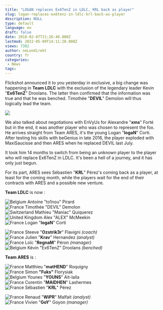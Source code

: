 ```yaml
---
title: "LOGAN replaces Ex6TenZ in LDLC, KRL back as player"
slug: logan-replaces-ex6tenz-in-ldlc-krl-back-as-player
description: NULL
type: default
language: en
draft: false
date: 2018-02-07T21:26:40.000Z
lastmod: 2022-05-09T14:11:28.000Z
views: 7382
author: neLendirekt
country: fr
categories:
 - News
tags:
---
```

Flickshot announced it to you yesterday in exclusive, a big change was happening in **Team LDLC** with the exclusion of the legendary leader Kevin "**Ex6TenZ**" Droolans. The latter then confirmed that the information was true and that he was benched. Timothée "**DEVIL**" Demolon will thus logically lead the team.

![](https://flickshot-ue.s3.eu-west-2.amazonaws.com/flickshot/picture/5a1f5667af8e8/pic.jpg)

We also talked about negotiations with EnVyUs for Alexandre "**xms**" Forté but in the end, it was another player who was chosen to represent the fox. He arrives straight from Team ARES, it's the young Logan "**logaN**" Corti. After testing his skills with beGenius in late 2016, the player exploded with MaxiSaucisse and then ARES when he replaced DEVIL last July.

It took him 14 months to switch from being an unknown player to the player who will replace Ex6TenZ in LDLC. It's been a hell of a journey, and it has only just begun. 

For its part, ARES sees Sébastien "**KRL**" Pérez's coming back as a player, at least for the coming month, while the players wait for the end of their contracts with ARES and a possible new venture. 

**Team LDLC** is now :

![Belgium](/images/countries/be.svg)⁠ Antoine "to1nou" Pirard⁠  
![France](/images/countries/fr.svg)⁠ Timothée "DEVIL" Demolon⁠  
![Switzerland](/images/countries/ch.svg)⁠ Mathieu "Maniac" Quiquerez⁠  
![United Kingdom](/images/countries/gb.svg)⁠ Alex "ALEX" McMeekin⁠  
![France](/images/countries/fr.svg)⁠ Logan "**logaN**" Corti

![France](/images/countries/fr.svg)⁠ Steeve "**Ozstrik3r**" Flavigni _(coach)_  
![France](/images/countries/fr.svg)⁠ Julien "**Krav**" Hernandez _(analyst)_  
![France](/images/countries/fr.svg)⁠ Loïc "**RegnaM**" Péron _(manager)_  
![Belgium](/images/countries/be.svg)⁠ Kévin "Ex6TenZ" Droolans⁠ _(benched)_

**Team ARES** is :

![France](/images/countries/fr.svg)⁠ Matthieu "**matHEND**" Roquigny  
![France](/images/countries/fr.svg)⁠ Simon **"Fuks"** Florysiak  
![Belgium](/images/countries/be.svg)⁠ Younes "**YOUNS**" Ait-lalla  
![France](/images/countries/fr.svg)⁠ Corentin "**MAIDHEN**" Lashermes  
![France](/images/countries/fr.svg)⁠ Sébastien "**KRL**" Pérez

![France](/images/countries/fr.svg)⁠ Renaud "**WiPR**" Malfait _(analyst)_  
![France](/images/countries/fr.svg)⁠ Vivien "**GoY**" Goyon _(manager)_
